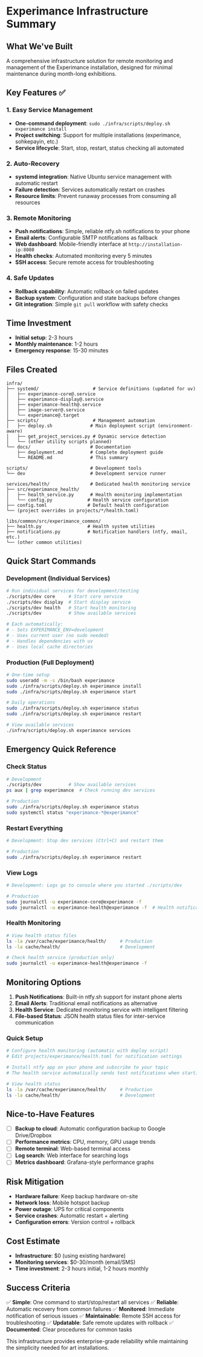 # Experimance Infrastructure Summary

## What We've Built

A comprehensive infrastructure solution for remote monitoring and management of the Experimance installation, designed for minimal maintenance during month-long exhibitions.

## Key Features ✅

### 1. **Easy Service Management**
- **One-command deployment**: `sudo ./infra/scripts/deploy.sh experimance install`
- **Project switching**: Support for multiple installations (experimance, sohkepayin, etc.)
- **Service lifecycle**: Start, stop, restart, status checking all automated

### 2. **Auto-Recovery**
- **systemd integration**: Native Ubuntu service management with automatic restart
- **Failure detection**: Services automatically restart on crashes
- **Resource limits**: Prevent runaway processes from consuming all resources

### 3. **Remote Monitoring**
- **Push notifications**: Simple, reliable ntfy.sh notifications to your phone
- **Email alerts**: Configurable SMTP notifications as fallback
- **Web dashboard**: Mobile-friendly interface at `http://installation-ip:8080`
- **Health checks**: Automated monitoring every 5 minutes
- **SSH access**: Secure remote access for troubleshooting

### 4. **Safe Updates**
- **Rollback capability**: Automatic rollback on failed updates
- **Backup system**: Configuration and state backups before changes
- **Git integration**: Simple `git pull` workflow with safety checks

## Time Investment

- **Initial setup**: 2-3 hours
- **Monthly maintenance**: 1-2 hours
- **Emergency response**: 15-30 minutes

## Files Created

```
infra/
├── systemd/                    # Service definitions (updated for uv)
│   ├── experimance-core@.service
│   ├── experimance-display@.service  
│   ├── experimance-health@.service
│   ├── image-server@.service
│   └── experimance@.target
├── scripts/                    # Management automation
│   ├── deploy.sh              # Main deployment script (environment-aware)
│   ├── get_project_services.py # Dynamic service detection
│   └── (other utility scripts planned)
└── docs/                      # Documentation
    ├── deployment.md          # Complete deployment guide
    └── README.md              # This summary

scripts/                       # Development tools
└── dev                        # Development service runner

services/health/               # Dedicated health monitoring service
├── src/experimance_health/
│   ├── health_service.py      # Health monitoring implementation
│   └── config.py             # Health service configuration
├── config.toml               # Default health configuration
└── (project overrides in projects/*/health.toml)

libs/common/src/experimance_common/
├── health.py                 # Health system utilities
├── notifications.py          # Notification handlers (ntfy, email, etc.)
└── (other common utilities)
```

## Quick Start Commands

### Development (Individual Services)
```bash
# Run individual services for development/testing  
./scripts/dev core     # Start core service
./scripts/dev display  # Start display service
./scripts/dev health   # Start health monitoring
./scripts/dev          # Show available services

# Each automatically:
# - Sets EXPERIMANCE_ENV=development
# - Uses current user (no sudo needed)
# - Handles dependencies with uv
# - Uses local cache directories
```

### Production (Full Deployment)
```bash
# One-time setup
sudo useradd -m -s /bin/bash experimance
sudo ./infra/scripts/deploy.sh experimance install
sudo ./infra/scripts/deploy.sh experimance start

# Daily operations
sudo ./infra/scripts/deploy.sh experimance status
sudo ./infra/scripts/deploy.sh experimance restart

# View available services
./infra/scripts/deploy.sh experimance services
```

## Emergency Quick Reference

### Check Status
```bash
# Development
./scripts/dev          # Show available services
ps aux | grep experimance  # Check running dev services

# Production  
sudo ./infra/scripts/deploy.sh experimance status
sudo systemctl status "experimance-*@experimance"
```

### Restart Everything
```bash
# Development: Stop dev services (Ctrl+C) and restart them

# Production
sudo ./infra/scripts/deploy.sh experimance restart
```

### View Logs
```bash
# Development: Logs go to console where you started ./scripts/dev

# Production
sudo journalctl -u experimance-core@experimance -f
sudo journalctl -u experimance-health@experimance -f  # Health notifications
```

### Health Monitoring
```bash
# View health status files
ls -la /var/cache/experimance/health/     # Production
ls -la cache/health/                      # Development

# Check health service (production only)
sudo journalctl -u experimance-health@experimance -f
```

## Monitoring Options

1. **Push Notifications**: Built-in ntfy.sh support for instant phone alerts
2. **Email Alerts**: Traditional email notifications as alternative
3. **Health Service**: Dedicated monitoring service with intelligent filtering
4. **File-based Status**: JSON health status files for inter-service communication

### Quick Setup

```bash
# Configure health monitoring (automatic with deploy script)
# Edit projects/experimance/health.toml for notification settings

# Install ntfy app on your phone and subscribe to your topic  
# The health service automatically sends test notifications when starting

# View health status
ls -la /var/cache/experimance/health/     # Production  
ls -la cache/health/                      # Development
```

## Nice-to-Have Features

- [ ] **Backup to cloud**: Automatic configuration backup to Google Drive/Dropbox
- [ ] **Performance metrics**: CPU, memory, GPU usage trends
- [ ] **Remote terminal**: Web-based terminal access
- [ ] **Log search**: Web interface for searching logs
- [ ] **Metrics dashboard**: Grafana-style performance graphs

## Risk Mitigation

- **Hardware failure**: Keep backup hardware on-site
- **Network loss**: Mobile hotspot backup
- **Power outage**: UPS for critical components
- **Service crashes**: Automatic restart + alerting
- **Configuration errors**: Version control + rollback

## Cost Estimate

- **Infrastructure**: $0 (using existing hardware)
- **Monitoring services**: $0-30/month (email/SMS)
- **Time investment**: 2-3 hours initial, 1-2 hours monthly

## Success Criteria

✅ **Simple**: One command to start/stop/restart all services
✅ **Reliable**: Automatic recovery from common failures
✅ **Monitored**: Immediate notification of serious issues
✅ **Maintainable**: Remote SSH access for troubleshooting
✅ **Updatable**: Safe remote updates with rollback
✅ **Documented**: Clear procedures for common tasks

This infrastructure provides enterprise-grade reliability while maintaining the simplicity needed for art installations.
